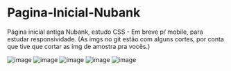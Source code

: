 # Pagina-Inicial-Nubank

Página inicial antiga Nubank, estudo CSS - Em breve p/ mobile, para estudar responsividade.
(As imgs no git estão com alguns cortes, por conta que tive que cortar as img de amostra pra vocês.)

![image](https://github.com/mickeiasdev/Pagina-Inicial-Nubank/assets/130601846/fb7a5956-37d9-47ee-99a0-2755df6c90d2)
![image](https://github.com/mickeiasdev/Pagina-Inicial-Nubank/assets/130601846/1d5ba004-94c7-4a08-a7e8-1dc51d23fee6)
![image](https://github.com/mickeiasdev/Pagina-Inicial-Nubank/assets/130601846/38c4020a-7d42-442c-a866-472630594db4)
![image](https://github.com/mickeiasdev/Pagina-Inicial-Nubank/assets/130601846/164aa99a-1d95-4d35-9099-c1616df3422f)
![image](https://github.com/mickeiasdev/Pagina-Inicial-Nubank/assets/130601846/9fbf1241-3c6b-4b74-8a2a-a19e4a975da8)
